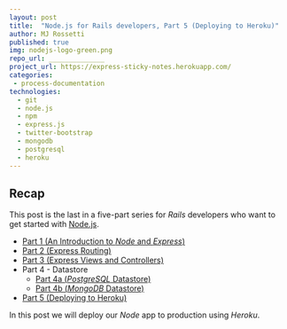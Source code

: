 ```yaml
---
layout: post
title:  "Node.js for Rails developers, Part 5 (Deploying to Heroku)"
author: MJ Rossetti
published: true
img: nodejs-logo-green.png
repo_url: ______________
project_url: https://express-sticky-notes.herokuapp.com/
categories:
 - process-documentation
technologies:
  - git
  - node.js
  - npm
  - express.js
  - twitter-bootstrap
  - mongodb
  - postgresql
  - heroku
---
```


## Recap

This post is the last in a five-part series for *Rails* developers who want to get started with [Node.js](https://nodejs.org/en/).

  + [Part 1 (An Introduction to *Node* and *Express*)](_________)
  + [Part 2 (Express Routing)](___________)
  + [Part 3 (Express Views and Controllers)](___________)
  + Part 4 - Datastore
    + [Part 4a (*PostgreSQL* Datastore)](____________)
    + [Part 4b (*MongoDB* Datastore)](____________)
  + [Part 5 (Deploying to Heroku)](___________)

In this post we will deploy our *Node* app to production using *Heroku*.
